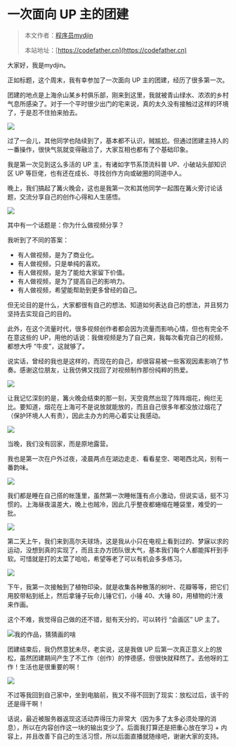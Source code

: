 # 一次面向 UP 主的团建

> 本文作者：[程序员mydjin](https://yuyuanweb.feishu.cn/wiki/Abldw5WkjidySxkKxU2cQdAtnah)
>
> 本站地址：[https://codefather.cn](https://codefather.cn)

大家好，我是mydjin。

正如标题，这个周末，我有幸参加了一次面向 UP 主的团建，经历了很多第一次。

团建的地点是上海佘山某乡村俱乐部，刚来到这里，我就被青山绿水、浓浓的乡村气息所感染了。对于一个平时很少出门的宅来说，真的太久没有接触过这样的环境了，于是忍不住拍来拍去。

![](https://pic.yupi.icu/5563/202311031444977.png)

过了一会儿，其他同学也陆续到了，基本都不认识，贼尴尬。但通过团建主持人的一番操作，很快气氛就变得融洽了，大家互相也都有了个基础印象。

我是第一次见到这么多活的 UP 主，有诸如字节系顶流科普 UP、小破站头部知识区 UP 等巨佬，也有还在成长、寻找创作方向或破圈的同道中人。

晚上，我们搞起了篝火晚会，这也是我第一次和其他同学一起围在篝火旁讨论话题，交流分享自己的创作心得和人生感悟。

![](https://pic.yupi.icu/5563/202311031444608.png)

其中有一个话题是：你为什么做视频分享？

我听到了不同的答案：

- 有人做视频，是为了商业化。
- 有人做视频，只是单纯的喜欢。
- 有人做视频，是为了能给大家留下价值。
- 有人做视频，是为了提高自己的影响力。
- 有人做视频，希望能帮助到更多曾经的自己。

但无论目的是什么，大家都很有自己的想法、知道如何表达自己的想法，并且努力坚持去实现自己的目的。

此外，在这个流量时代，很多视频创作者都会因为流量而影响心情，但也有完全不在意这些的 UP，用他的话说：我做视频是为了自己爽，我每次看完自己的视频，都想大呼 “牛皮”，这就够了。

说实话，曾经的我也是这样的，而现在的自己，却很容易被一些客观因素影响了节奏。感谢这位朋友，让我仿佛又找回了对视频制作那份纯粹的热爱。

![](https://pic.yupi.icu/5563/202311031444984.png)

让我记忆深刻的是，篝火晚会结束的那一刻，天空竟然出现了阵阵烟花，绚烂无比。要知道，烟花在上海可不是说放就能放的，而且自己很多年都没放过烟花了（保护环境人人有责），因此主办方的用心着实让我感动。

![](https://pic.yupi.icu/5563/202311031444425.png)

当晚，我们没有回家，而是原地露营。

我也是第一次在户外过夜，凌晨两点在湖边走走、看看星空、喝喝西北风，别有一番韵味。

![](https://pic.yupi.icu/5563/202311031444982.png)

我们都是睡在自己搭的帐篷里，虽然第一次睡帐篷有点小激动，但说实话，挺不习惯的。上海昼夜温差大，晚上也贼冷，因此几乎整夜都蜷缩在睡袋里，难受的一批。

![](https://pic.yupi.icu/5563/202311031444833.jpeg)

第二天上午，我们来到高尔夫球场，这是我从小只在电视上看到过的、梦寐以求的运动，没想到真的实现了，而且主办方团队很大气，基本我们每个人都能挥杆到手软。可惜就是打的太菜了哈哈，希望等老了可以有机会多多练习。

![](https://pic.yupi.icu/5563/202311031444471.png)

下午，我第一次接触到了植物印染，就是收集各种散落的树叶、花瓣等等，把它们用胶带粘到纸上，然后拿锤子玩命儿锤它们，小锤 40、大锤 80，用植物的汁液来作画。

这个不难，我觉得自己做的还不错，挺有天分的，可以转行 “会画区” UP 主了。

![](https://pic.yupi.icu/5563/202311031444778.png)我的作品，猜猜画的啥

团建结束后，我仍然意犹未尽，老实说，这是我做 UP 后第一次真正意义上的放松，虽然团建期间产生了不工作（创作）的悖德感，但很快就释然了。去他呀的工作！生活也是很重要的啊！

![](https://pic.yupi.icu/5563/202311031444287.png)

不过等我回到自己家中，坐到电脑前，我又不得不回到了现实：放松过后，该干的还是得干啊！

话说，最近被服务器返现这活动弄得压力非常大（因为多了太多必须处理的消息），所以在内容创作这一块的输出变少了。后面我打算还是把重心放在学习 + 内容上，并且改善下自己的生活习惯，所以后面直播就随缘吧，谢谢大家的支持。